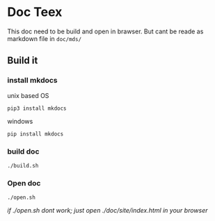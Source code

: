 # Doc Teex

This doc need to be build and open in brawser.
But cant be reade as markdown file in `doc/mds/`

## Build it

### install mkdocs
unix based OS 
```
pip3 install mkdocs
```
windows
```
pip install mkdocs
```


### build doc
```
./build.sh
```

### Open doc
```
./open.sh
```
_if ./open.sh dont work; just open ./doc/site/index.html in your browser_





